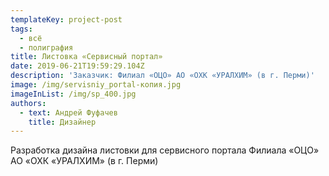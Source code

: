 ```yaml
---
templateKey: project-post
tags:
  - всё
  - полиграфия
title: Листовка «Сервисный портал»
date: 2019-06-21T19:59:29.104Z
description: 'Заказчик: Филиал «ОЦО» АО «ОХК «УРАЛХИМ» (в г. Перми)'
image: /img/servisniy_portal-копия.jpg
imageInList: /img/sp_400.jpg
authors:
  - text: Андрей Фуфачев
    title: Дизайнер
---
```

Разработка дизайна листовки для сервисного портала Филиала «ОЦО» АО «ОХК «УРАЛХИМ» (в г. Перми)
